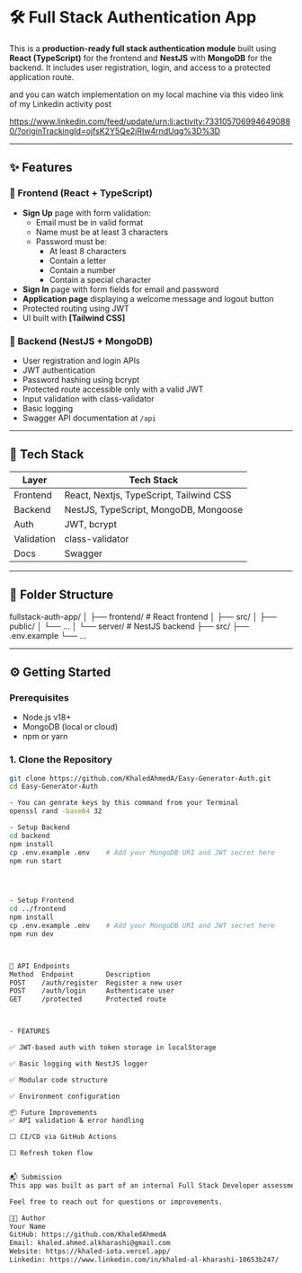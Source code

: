 # 🛠 Full Stack Authentication App

This is a **production-ready full stack authentication module** built using **React (TypeScript)** for the frontend and **NestJS** with **MongoDB** for the backend. It includes user registration, login, and access to a protected application route.

and you can watch implementation on my local machine 
via this video link of my Linkedin activity post

https://www.linkedin.com/feed/update/urn:li:activity:7331057069946490880/?originTrackingId=ojfsK2Y5Qe2jRIw4rndUqg%3D%3D

---

## ✨ Features

### 🔐 Frontend (React + TypeScript)
- **Sign Up** page with form validation:
  - Email must be in valid format
  - Name must be at least 3 characters
  - Password must be:
    - At least 8 characters
    - Contain a letter
    - Contain a number
    - Contain a special character
- **Sign In** page with form fields for email and password
- **Application page** displaying a welcome message and logout button
- Protected routing using JWT
- UI built with **[Tailwind CSS]**

### 🔧 Backend (NestJS + MongoDB)
- User registration and login APIs
- JWT authentication
- Password hashing using bcrypt
- Protected route accessible only with a valid JWT
- Input validation with class-validator
- Basic logging
- Swagger API documentation at `/api`

---

## 🚀 Tech Stack

| Layer      | Tech Stack                  |
|------------|-----------------------------|
| Frontend   | React, Nextjs, TypeScript, Tailwind CSS |
| Backend    | NestJS, TypeScript, MongoDB, Mongoose |
| Auth       | JWT, bcrypt |
| Validation | class-validator |
| Docs       | Swagger |

---

## 📁 Folder Structure

fullstack-auth-app/
│
├── frontend/ # React frontend
│ ├── src/
│ ├── public/
│ └── ...
│
└── server/ # NestJS backend
├── src/
├── .env.example
└── ...





---

## ⚙️ Getting Started

### Prerequisites

- Node.js v18+
- MongoDB (local or cloud)
- npm or yarn

### 1. Clone the Repository

```bash
git clone https://github.com/KhaledAhmedA/Easy-Generator-Auth.git
cd Easy-Generator-Auth

- You can genrate keys by this command from your Terminal
openssl rand -base64 32 

- Setup Backend
cd backend
npm install
cp .env.example .env    # Add your MongoDB URI and JWT secret here
npm run start




- Setup Frontend
cd ../frontend
npm install
cp .env.example .env    # Add your MongoDB URI and JWT secret here
npm run dev



🔐 API Endpoints
Method	Endpoint	    Description
POST	/auth/register	Register a new user
POST	/auth/login	    Authenticate user
GET	    /protected	    Protected route



- FEATURES

✅ JWT-based auth with token storage in localStorage

✅ Basic logging with NestJS logger

✅ Modular code structure

✅ Environment configuration

📦 Future Improvements
✅ API validation & error handling

⬜ CI/CD via GitHub Actions

⬜ Refresh token flow


📬 Submission
This app was built as part of an internal Full Stack Developer assessment.

Feel free to reach out for questions or improvements.

👨‍💻 Author
Your Name
GitHub: https://github.com/KhaledAhmedA
Email: khaled.ahmed.alkharashi@gmail.com
Website: https://khaled-iota.vercel.app/
Linkedin: https://www.linkedin.com/in/khaled-al-kharashi-10653b247/

